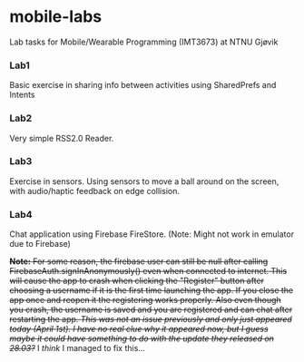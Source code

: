 # mobile-labs

Lab tasks for Mobile/Wearable Programming (IMT3673) at NTNU Gjøvik


### Lab1
Basic exercise in sharing info between activities using SharedPrefs and Intents

### Lab2
Very simple RSS2.0 Reader.

### Lab3
Exercise in sensors.
Using sensors to move a ball around on the screen, with audio/haptic feedback on edge collision.

### Lab4
Chat application using Firebase FireStore. (Note: Might not work in emulator due to Firebase)

~~**Note:** For some reason, the firebase user can still be null after calling FirebaseAuth.signInAnonymously() even when connected to internet. This will cause the app to crash when clicking the "Register" button after choosing a username if it is the first time launching the app. If you close the app once and reopen it the registering works properly. Also even though you crash, the username is saved and you are registered and can chat after restarting the app. *This was not an issue previously and only just appeared today (April 1st). I have no real clue why it appeared now, but I guess maybe it could have something to do with the update they released on 28.03?*~~ I *think* I managed to fix this...
